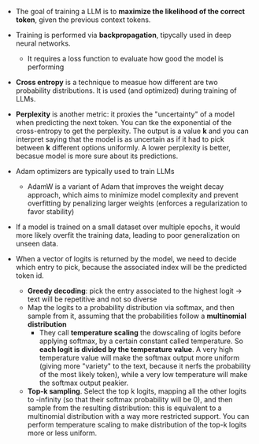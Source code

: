 - The goal of training a LLM is to **maximize the likelihood of the correct token**, given the previous context tokens.
- Training is performed via **backpropagation**, tipycally used in deep neural networks.
  -  It requires a loss function to evaluate how good the model is performing
- **Cross entropy** is a technique to measue how different are two probability distributions. It is used (and optimized) during training of LLMs.
- **Perplexity** is another metric: it proxies the "uncertainty" of a model when predicting the next token. You can tke the exponential of the cross-entropy to get the perplexity. The output is a value **k** and you can interpret saying that the model is as uncertain as if it had to pick between **k** different options uniformly. A lower perplexity is better, becasue model is more sure about its predictions.

- Adam optimizers are typically used to train LLMs
  - AdamW is a variant of Adam that improves the weight decay approach, which aims to minimize model complexity and prevent overfitting by penalizing larger weights (enforces a regularization to favor stability)

- If a model is trained on a small dataset over multiple epochs, it would more likely overfit the training data, leading to poor generalization on unseen data. 

-  When a vector of logits is returned by the model, we need to decide which entry to pick, because the associated index will be the predicted token id.
   -  **Greedy decoding**: pick the entry associated to the highest logit -> text will be repetitive and not so diverse
   -  Map the logits to a probability distribution via softmax, and then sample from it, assuming that the probabilities follow a **multinomial distribution** 
      -  They call **temperature scaling** the dowscaling of logits before applying softmax, by a certain constant called temperature. So **each logit is divided by the temperature value**. A very high temperature value will make the softmax output more uniform (giving more "variety" to the text, because it nerfs the probability of the most likely token), while a very low temperature will make the softmax output peakier.
   -  **Top-k sampling**. Select the top k logits, mapping all the other logits to -infinity (so that their softmax probability will be 0), and then sample from the resulting distribution: this is equivalent to a multinomial distribution with a way more restricted support. You can perform temperature scaling to make distribution of the top-k logits more or less uniform.